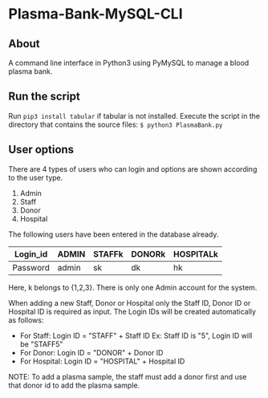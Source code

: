 # Plasma-Bank-MySQL-CLI

## About
 A command line interface in Python3 using PyMySQL to manage a blood plasma bank.


## Run the script

Run `pip3 install tabular` if tabular is not installed.
Execute the script in the directory that contains the source files:
    ```
    $ python3 PlasmaBank.py
    ```

## User options

There are 4 types of users who can login and options are shown according to the user type.
1. Admin
2. Staff
3. Donor
4. Hospital

The following users have been entered in the database already.

Login_id | ADMIN | STAFFk | DONORk | HOSPITALk
--- | --- | --- | --- |--- 
Password | admin | sk | dk | hk 

Here, k belongs to {1,2,3}.
There is only one Admin account for the system.

When adding a new Staff, Donor or Hospital only the Staff ID, Donor ID or Hospital ID is required as input. The Login IDs will be created automatically as follows:
- For Staff:
		Login ID = "STAFF" + Staff ID
		Ex: Staff ID is "5", Login ID will be "STAFF5"
- For Donor:
		Login ID = "DONOR" + Donor ID
- For Hospital:
		Login ID = "HOSPITAL" + Hospital ID
		
NOTE: To add a plasma sample, the staff must add a donor first and use that donor id to add the plasma sample. 

